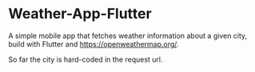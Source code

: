 # Weather-App-Flutter

A simple mobile app that fetches weather information about a given city, build with Flutter and https://openweathermap.org/.

So far the city is hard-coded in the request url.

